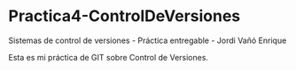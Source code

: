 # Practica4-ControlDeVersiones
Sistemas de control de versiones - Práctica entregable - Jordi Vañó Enrique

Esta es mi práctica de GIT sobre Control de Versiones.